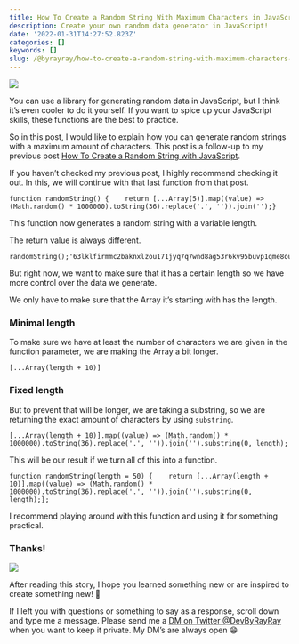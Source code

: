 ```yaml
---
title: How To Create a Random String With Maximum Characters in JavaScript
description: Create your own random data generator in JavaScript!
date: '2022-01-31T14:27:52.823Z'
categories: []
keywords: []
slug: /@byrayray/how-to-create-a-random-string-with-maximum-characters-in-javascript-389ea3698721
---
```


![](/images/0__0cXiApiYCr5yrGCM.jpg)

You can use a library for generating random data in JavaScript, but I think it’s even cooler to do it yourself. If you want to spice up your JavaScript skills, these functions are the best to practice.

So in this post, I would like to explain how you can generate random strings with a maximum amount of characters. This post is a follow-up to my previous post [How To Create a Random String with JavaScript](https://hasnode.byrayray.dev/how-to-create-a-random-string-with-javascript).

If you haven’t checked my previous post, I highly recommend checking it out. In this, we will continue with that last function from that post.

```
function randomString() {    return [...Array(5)].map((value) => (Math.random() * 1000000).toString(36).replace('.', '')).join('');}
```

This function now generates a random string with a variable length.

The return value is always different.

```
randomString();'63lklfirmmc2baknxlzou171jyq7q7wnd8ag53r6kv95buvp1qme8ou'randomString();'j9qfsxifdugz5bgfmqfwg3c2jefsidxikhl2c4qjwti6i0zm5y5x5'
```

But right now, we want to make sure that it has a certain length so we have more control over the data we generate.

We only have to make sure that the Array it’s starting with has the length.

### Minimal length

To make sure we have at least the number of characters we are given in the function parameter, we are making the Array a bit longer.

```
[...Array(length + 10)]
```

### Fixed length

But to prevent that will be longer, we are taking a substring, so we are returning the exact amount of characters by using `substring`.

```
[...Array(length + 10)].map((value) => (Math.random() * 1000000).toString(36).replace('.', '')).join('').substring(0, length);
```

This will be our result if we turn all of this into a function.

```
function randomString(length = 50) {    return [...Array(length + 10)].map((value) => (Math.random() * 1000000).toString(36).replace('.', '')).join('').substring(0, length);};
```

I recommend playing around with this function and using it for something practical.

### Thanks!

![](/images/0__7pa1RpRxXqdkgYAJ.jpg)

After reading this story, I hope you learned something new or are inspired to create something new! 🤗

If I left you with questions or something to say as a response, scroll down and type me a message. Please send me a [DM on Twitter @DevByRayRay](https://twitter.com/@devbyrayray) when you want to keep it private. My DM’s are always open 😁

